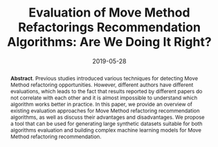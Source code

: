 ---
title: "Evaluation of Move Method Refactorings Recommendation Algorithms: Are We Doing It Right?"
authors: '<i>Evgenii Novozhilov, Ivan Veselov, Mikhail Pravilov, and Timofey Bryksin</i>'
collection: publications
permalink: /publication/2019-05-28-move-method-evolution
date: 2019-05-28
venue: "proceedings of <b>IWoR'19</b>"
paperurl: 'https://doi.org/10.1109/IWoR.2019.00012'
tool: 'https://github.com/JetBrains-Research/MoveMethodGenerator'
data: 'https://github.com/ml-in-programming/MoveMethodDataset'
pdf: 'https://www.researchgate.net/profile/Timofey-Bryksin-2/publication/335945222_Evaluation_of_Move_Method_Refactorings_Recommendation_Algorithms_Are_We_Doing_It_Right/links/5dee9cbc4585159aa470f15c/Evaluation-of-Move-Method-Refactorings-Recommendation-Algorithms-Are-We-Doing-It-Right.pdf'
abstract: "<p><b>Abstract</b>. Previous studies introduced various techniques for detecting Move Method refactoring opportunities. However, different authors have different evaluations, which leads to the fact that results reported by different papers do not correlate with each other and it is almost impossible to understand which algorithm works better in practice. In this paper, we provide an overview of existing evaluation approaches for Move Method refactoring recommendation algorithms, as well as discuss their advantages and disadvantages. We propose a tool that can be used for generating large synthetic datasets suitable for both algorithms evaluation and building complex machine learning models for Move Method refactoring recommendation.</p>"
---